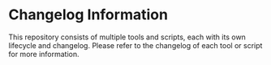 # Changelog Information

This repository consists of multiple tools and scripts, each with its own lifecycle and changelog. Please refer to the changelog of each tool or script for more information.
